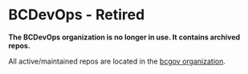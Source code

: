 # BCDevOps - Retired

**The BCDevOps organization is no longer in use. It contains archived repos.**

All active/maintained repos are located in the [bcgov organization](https://github.com/bcgov/). 


